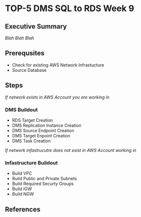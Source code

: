 # TOP-5 DMS SQL to RDS Week 9

## Executive Summary
*Blah Blah Blah*

## Prerequsites
- Check for existing AWS Network Infrastucture
- Source Database

## Steps
*If network exists in AWS Account you are working in*
### DMS Buildout
- RDS Target Creation
- DMS Replication Instance Creation
- DMS Source Endpoint Creation
- DMS Target Enpoint Creation
- DMS Task Creation

*If network infastrucutre does not exist in AWS Account working in*
### Infastructure Buildout
- Build VPC
- Build Public and Private Subnets
- Build Required Securty Groups
- Build IGW
- Build NGW

## References 
